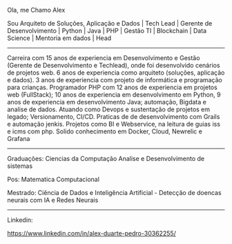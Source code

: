 Ola, me Chamo Alex

Sou Arquiteto de Soluções, Aplicação e Dados | Tech Lead | Gerente de Desenvolvimento | Python | Java | PHP | Gestão TI | Blockchain | Data Science | Mentoria em dados | Head

- - - 

Carreira com 15 anos de experiencia em Desenvolvimento e Gestão (Gerente de Desenvolvimento
e Techlead), onde foi desenvolvido cenários de projetos web.
6 anos de experiencia como arquiteto (soluções, aplicação e dados).
3 anos de experiencia com projeto de informática e programação para crianças.
Programador PHP com 12 anos de experiencia em projetos web (FullStack); 10 anos de experiencia
em desenvolvimento em Python, 9 anos de experiencia em desenvolvimento Java; automação,
Bigdata e analise de dados.
Atuando como Devops e sustentação de projetos em legado; Versionamento, CI/CD. Praticas de de desenvolvimento com Grails e automação jenkis.
Projetos como BI e Webservice, na leitura de guias iss e icms com php.
Solido conhecimento em Docker, Cloud, Newrelic e Grafana

---- 

Graduações: Ciencias da Computação
            Analise e Desenvolvimento de sistemas

Pos: Matematica Computacional

Mestrado: Ciência de Dados e Inteligência Artificial - Detecção de doencas neurais com IA e Redes Neurais

----

Linkedin:

https://www.linkedin.com/in/alex-duarte-pedro-30362255/

<!---
peduallex/peduallex is a ✨ special ✨ repository because its `README.md` (this file) appears on your GitHub profile.
You can click the Preview link to take a look at your changes.
--->
